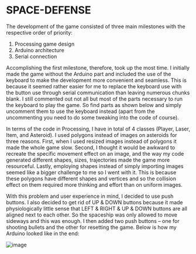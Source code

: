 # SPACE-DEFENSE

The development of the game consisted of three main milestones with the respective order of priority:

1. Processing game design
2. Arduino architecture
3. Serial connection

Accomplishing the first milestone, therefore, took up the most time. I initially made the game without the Arduino part and included the use of the keyboard to make the development more convenient and seamless. This is because it seemed rather easier for me to replace the keyboard use with the button use through serial communication than leaving numerous chunks blank. I still commented out not all but most of the parts necessary to run the keyboard to play the game. So find parts as shown below and simply uncomment them to use the keyboard instead (apart from the uncommenting you need to do some tweaking into the code of course).

In terms of the code in Processing, I have in total of 4 classes (Player, Laser, Item, and Asteroid). I used polygons instead of images on asteroids for three reasons. First, when I used resized images instead of polygons it made the whole game slow. Second, I thought it would be awkward to recreate the specific movement effect on an image, and the way my code generated different shapes, sizes, trajectories made the game more resourceful. Lastly, employing shapes instead of simply importing images seemed like a bigger challenge to me so I went with it. This is because these polygons have different shapes and vertices and so the collision effect on them required more thinking and effort than on uniform images.

With this problem and user experience in mind, I decided to use push buttons. I also decided to get rid of UP & DOWN buttons because it made physiologically little sense that LEFT & RIGHT & UP & DOWN buttons are all aligned next to each other. So the spaceship was only allowed to move sideways and this was enough. I then added two push buttons – one for shooting bullets and the other for resetting the game. Below is how my Arduino looked like in the end:

![image](https://user-images.githubusercontent.com/24204239/120115830-a86e7b00-c196-11eb-8f38-45dc9a260844.png)

